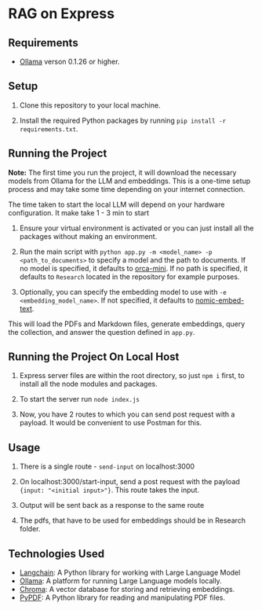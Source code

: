 # RAG on Express







## Requirements

- [Ollama](https://ollama.ai/) verson 0.1.26 or higher.

## Setup

1. Clone this repository to your local machine.

2. Install the required Python packages by running `pip install -r requirements.txt`.

## Running the Project

**Note:** The first time you run the project, it will download the necessary models from Ollama for the LLM and embeddings. This is a one-time setup process and may take some time depending on your internet connection.

The time taken to start the local LLM will depend on your hardware configuration. It make take 1 - 3 min to start

1. Ensure your virtual environment is activated or you can just install all the packages without making an environment.

2. Run the main script with `python app.py -m <model_name> -p <path_to_documents>` to specify a model and the path to documents. If no model is specified, it defaults to [orca-mini](https://ollama.com/library/orca-mini). If no path is specified, it defaults to `Research` located in the repository for example purposes.
3. Optionally, you can specify the embedding model to use with `-e <embedding_model_name>`. If not specified, it defaults to [nomic-embed-text](https://ollama.com/library/nomic-embed-text).

This will load the PDFs and Markdown files, generate embeddings, query the collection, and answer the question defined in `app.py`.

## Running the Project On Local Host
1. Express server files are within the root directory, so just ``npm i`` first, to install all the node modules and packages.

2. To start the server run ``node index.js``

3. Now, you have 2 routes to which you can send post request with a payload. It would be convenient to use Postman for this. 

## Usage
1. There is a single route - `send-input` on localhost:3000

2. On localhost:3000/start-input, send a post request with the payload `{input: "<initial input>"}`. This route takes the input.

3. Output will be sent back as a response to the same route

4. The pdfs, that have to be used for embeddings should be in Research folder.


## Technologies Used

- [Langchain](https://github.com/langchain/langchain): A Python library for working with Large Language Model
- [Ollama](https://ollama.ai/): A platform for running Large Language models locally.
- [Chroma](https://docs.trychroma.com/): A vector database for storing and retrieving embeddings.
- [PyPDF](https://pypi.org/project/PyPDF2/): A Python library for reading and manipulating PDF files.

